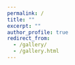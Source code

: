 ```yaml
---
permalink: /
title: ""
excerpt: ""
author_profile: true
redirect_from: 
  - /gallery/
  - /gallery.html
---
```


